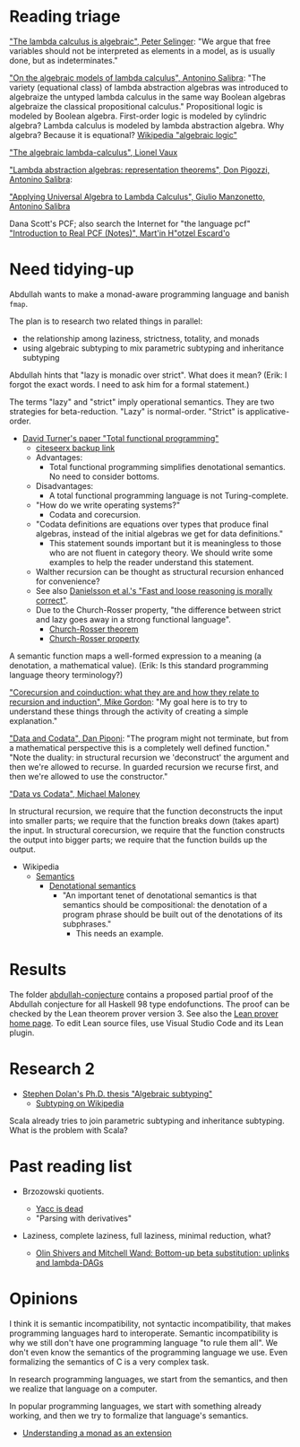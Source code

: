 # Reading triage

["The lambda calculus is algebraic", Peter Selinger](https://www.mscs.dal.ca/~selinger/papers/combinatory.pdf):
"We argue that free variables should not be interpreted as elements in a model, as is usually done, but as indeterminates."

["On the algebraic models of lambda calculus", Antonino Salibra](https://pdfs.semanticscholar.org/055d/69ee4dc95fbf6457419c90338493667478b1.pdf):
"The variety (equational class) of lambda abstraction algebras was introduced
to algebraize the untyped lambda calculus in the same way Boolean algebras algebraize the classical propositional calculus."
Propositional logic is modeled by Boolean algebra.
First-order logic is modeled by cylindric algebra?
Lambda calculus is modeled by lambda abstraction algebra.
Why algebra? Because it is equational?
[Wikipedia "algebraic logic"](https://en.wikipedia.org/wiki/Algebraic_logic)

["The algebraic lambda-calculus", Lionel Vaux](https://pdfs.semanticscholar.org/7596/19f05a42ff3045bcf87fcaa3edbff01e1130.pdf)

["Lambda abstraction algebras: representation theorems", Don Pigozzi, Antonino Salibra](https://pdfs.semanticscholar.org/44c9/2ad00b8ceba78319005db048b24d61a80748.pdf):

["Applying Universal Algebra to Lambda Calculus", Giulio Manzonetto, Antonino Salibra](http://www.dsi.unive.it/~salibra/mainfinale.pdf)

Dana Scott's PCF; also search the Internet for "the language pcf"
["Introduction to Real PCF (Notes)", Mart\'in H\"otzel Escard\'o](http://www.cs.bham.ac.uk/~mhe/papers/RNC3.pdf)

# Need tidying-up

Abdullah wants to make a monad-aware programming language and banish `fmap`.

The plan is to research two related things in parallel:

- the relationship among laziness, strictness, totality, and monads
- using algebraic subtyping to mix parametric subtyping and inheritance subtyping

Abdullah hints that "lazy is monadic over strict".
What does it mean?
(Erik: I forgot the exact words. I need to ask him for a formal statement.)

The terms "lazy" and "strict" imply operational semantics.
They are two strategies for beta-reduction.
"Lazy" is normal-order.
"Strict" is applicative-order.

- [David Turner's paper "Total functional programming"](http://www.jucs.org/jucs_10_7/total_functional_programming/jucs_10_07_0751_0768_turner.pdf)
    - [citeseerx backup link](http://citeseerx.ist.psu.edu/viewdoc/download?doi=10.1.1.106.364&rep=rep1&type=pdf)
    - Advantages:
        - Total functional programming simplifies denotational semantics. No need to consider bottoms.
    - Disadvantages:
        - A total functional programming language is not Turing-complete.
    - "How do we write operating systems?"
        - Codata and corecursion.
    - "Codata definitions are equations over types that produce final algebras, instead of the initial algebras we get for data definitions."
        - This statement sounds important but it is meaningless to those who are not fluent in category theory.
        We should write some examples to help the reader understand this statement.
    - Walther recursion can be thought as structural recursion enhanced for convenience?
    - See also [Danielsson et al.'s "Fast and loose reasoning is morally correct"](http://www.cse.chalmers.se/~nad/publications/danielsson-et-al-popl2006.html).
    - Due to the Church-Rosser property, "the difference between strict and lazy goes away in a strong functional language".
        - [Church-Rosser theorem](https://en.wikipedia.org/wiki/Church%E2%80%93Rosser_theorem)
        - [Church-Rosser property](http://mathworld.wolfram.com/Church-RosserProperty.html)

A semantic function maps a well-formed expression to a meaning (a denotation, a mathematical value).
(Erik: Is this standard programming language theory terminology?)

["Corecursion and coinduction: what they are and how they relate to recursion and induction", Mike Gordon](http://www.cl.cam.ac.uk/archive/mjcg/plans/Coinduction.html):
"My goal here is to try to understand these things through the activity of creating a simple explanation."

["Data and Codata", Dan Piponi](http://blog.sigfpe.com/2007/07/data-and-codata.html):
"The program might not terminate, but from a mathematical perspective this is a completely well defined function."
"Note the duality: in structural recursion we 'deconstruct' the argument and then we're allowed to recurse. In guarded recursion we recurse first, and then we're allowed to use the constructor."

["Data vs Codata", Michael Maloney](https://www.tac-tics.net/blog/data-vs-codata)

In structural recursion, we require that the function deconstructs the input into smaller parts;
we require that the function breaks down (takes apart) the input.
In structural corecursion, we require that the function constructs the output into bigger parts;
we require that the function builds up the output.

- Wikipedia
    - [Semantics](https://en.wikipedia.org/wiki/Semantics_(computer_science))
        - [Denotational semantics](https://en.wikipedia.org/wiki/Denotational_semantics)
            - "An important tenet of denotational semantics is that semantics should be compositional:
            the denotation of a program phrase should be built out of the denotations of its subphrases."
                - This needs an example.

# Results

The folder [abdullah-conjecture](abdullah-conjecture/)
contains a proposed partial proof of the Abdullah conjecture for all Haskell 98 type endofunctions.
The proof can be checked by the Lean theorem prover version 3.
See also the [Lean prover home page](https://leanprover.github.io/).
To edit Lean source files, use Visual Studio Code and its Lean plugin.

# Research 2

- [Stephen Dolan's Ph.D. thesis "Algebraic subtyping"](https://www.cl.cam.ac.uk/~sd601/thesis.pdf)
    - [Subtyping on Wikipedia](https://en.wikipedia.org/wiki/Subtyping)

Scala already tries to join parametric subtyping and inheritance subtyping.
What is the problem with Scala?

# Past reading list

- Brzozowski quotients.
    - [Yacc is dead](https://arxiv.org/abs/1010.5023)
    - "Parsing with derivatives"

- Laziness, complete laziness, full laziness, minimal reduction, what?
    - [Olin Shivers and Mitchell Wand: Bottom-up beta substitution: uplinks and lambda-DAGs](http://www.brics.dk/RS/04/38/BRICS-RS-04-38.pdf)

# Opinions

I think it is semantic incompatibility, not syntactic incompatibility, that makes programming languages hard to interoperate.
Semantic incompatibility is why we still don't have one programming language "to rule them all".
We don't even know the semantics of the programming language we use.
Even formalizing the semantics of C is a very complex task.

In research programming languages, we start from the semantics, and then we realize that language on a computer.

In popular programming languages, we start with something already working, and then we try to formalize that language's semantics.

- [Understanding a monad as an extension](monad.md)
